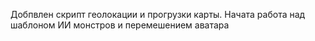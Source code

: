 Добпвлен скрипт геолокации и прогрузки карты. Начата работа над шаблоном ИИ монстров и перемешением аватара

